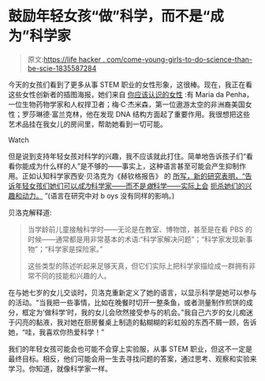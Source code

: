 # 鼓励年轻女孩“做”科学，而不是“成为”科学家

> 原文:[https://life hacker . com/come-young-girls-to-do-science-than-be-scie-1835587284](https://lifehacker.com/encourage-young-girls-to-do-science-rather-than-be-scie-1835587284)

今天的女孩们看到了更多从事 STEM 职业的女性形象，这很棒。现在，我正在看这些女性创新者的插图海报，她们来自 [你应该认识的女性](https://womenyoushouldknow.net/downloadable-stem-role-models-posters/) :有 Maria da Penha，一位生物药物学家和人权捍卫者；梅·C·杰米森，第一位遨游太空的非洲裔美国女性；罗莎琳德·富兰克林，他在发现 DNA 结构方面起了重要作用。我很想把这些艺术品挂在我女儿的房间里，帮助她看到一切可能。

Watch

但是说到支持年轻女孩对科学的兴趣，我不应该就此打住。简单地告诉孩子们“看看你能成为什么样的人”是不够的——事实上，这种语言甚至可能会产生抑制作用。正如认知科学家西安·贝洛克为《赫钦格报告》 的 [所写，新的研究表明，“告诉年轻女孩们她们可以*成为*科学家——而不是*做*科学——实际上会](https://hechingerreport.org/opinion-how-to-get-our-daughters-into-stem/) [扼杀她们的兴趣和动力。](https://journals.sagepub.com/doi/abs/10.1177/0956797618823670) ”(语言在研究中对 b oys 没有同样的影响。)

贝洛克解释道:

> 当学龄前儿童接触科学时——无论是在教室、博物馆，甚至是在看 PBS 的时候——通常都是用非常基本的术语:“科学家解决问题”；“科学家发现新事物”；“科学家是探险家。”
> 
> 这些类型的陈述听起来足够天真，但它们实际上把科学家描绘成一群拥有非常不同的技能和兴趣的人。

在与她七岁的女儿交谈时，贝洛克重新定义了她的语言，以显示科学是她可以参与的活动。“当我把一些事情，比如在晚餐时切开一整条鱼，或者测量制作煎饼的成分，框定为‘做科学’时，我的女儿会欣然接受参与的机会。”我自己六岁的女儿痴迷于闪亮的黏液，我对她在厨房餐桌上制造的黏糊糊的彩虹般的东西不屑一顾，告诉她，“哇，我喜欢你热爱科学！”

我们的年轻女孩可能会也可能不会穿上实验服，从事 STEM 职业，但这不一定是最终目标。相反，他们可能会用一生去寻找问题的答案，通过思考、观察和实验来学习。你知道，就像科学家一样。